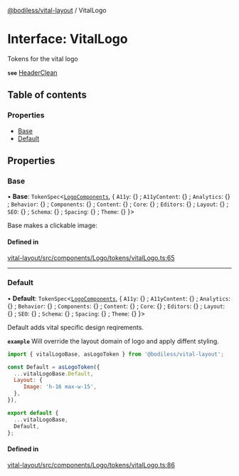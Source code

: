 [@bodiless/vital-layout](../README.md) / VitalLogo

# Interface: VitalLogo

Tokens for the vital logo

**`see`** [HeaderClean](../README.md#headerclean)

## Table of contents

### Properties

- [Base](VitalLogo.md#base)
- [Default](VitalLogo.md#default)

## Properties

### Base

• **Base**: `TokenSpec`<[`LogoComponents`](LogoComponents.md), { `A11y`: {} ; `A11yContent`: {} ; `Analytics`: {} ; `Behavior`: {} ; `Components`: {} ; `Content`: {} ; `Core`: {} ; `Editors`: {} ; `Layout`: {} ; `SEO`: {} ; `Schema`: {} ; `Spacing`: {} ; `Theme`: {}  }\>

Base makes a clickable image:

#### Defined in

[vital-layout/src/components/Logo/tokens/vitalLogo.ts:65](https://github.com/johnsonandjohnson/Bodiless-JS/blob/bb211c74a/packages/vital-layout/src/components/Logo/tokens/vitalLogo.ts#L65)

___

### Default

• **Default**: `TokenSpec`<[`LogoComponents`](LogoComponents.md), { `A11y`: {} ; `A11yContent`: {} ; `Analytics`: {} ; `Behavior`: {} ; `Components`: {} ; `Content`: {} ; `Core`: {} ; `Editors`: {} ; `Layout`: {} ; `SEO`: {} ; `Schema`: {} ; `Spacing`: {} ; `Theme`: {}  }\>

Default adds vital specific design reqirements.

**`example`** Will override the layout domain of logo and apply diffent styling.
```js
import { vitalLogoBase, asLogoToken } from '@bodiless/vital-layout';

const Default = asLogoToken({
  ...vitalLogoBase.Default,
  Layout: {
     Image: 'h-16 max-w-15',
  },
}),

export default {
  ...vitalLogoBase,
  Default,
};
```

#### Defined in

[vital-layout/src/components/Logo/tokens/vitalLogo.ts:86](https://github.com/johnsonandjohnson/Bodiless-JS/blob/bb211c74a/packages/vital-layout/src/components/Logo/tokens/vitalLogo.ts#L86)
